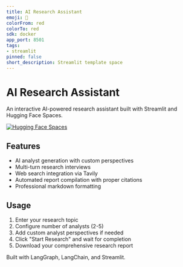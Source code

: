```yaml
---
title: AI Research Assistant
emoji: 🚀
colorFrom: red
colorTo: red
sdk: docker
app_port: 8501
tags:
- streamlit
pinned: false
short_description: Streamlit template space
---
```


# AI Research Assistant 

An interactive AI-powered research assistant built with Streamlit and Hugging Face Spaces.

[![Hugging Face Spaces](https://img.shields.io/badge/🤗%20View%20on%20Hugging%20Face-blue?logo=huggingface&logoColor=white)](https://huggingface.co/spaces/TamirG765/AI-Research-Assistant)

## Features
- AI analyst generation with custom perspectives
- Multi-turn research interviews
- Web search integration via Tavily
- Automated report compilation with proper citations
- Professional markdown formatting

## Usage
1. Enter your research topic
2. Configure number of analysts (2-5)
3. Add custom analyst perspectives if needed
4. Click "Start Research" and wait for completion
5. Download your comprehensive research report

Built with LangGraph, LangChain, and Streamlit.